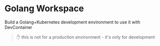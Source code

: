 # Golang Workspace

Build a Golang+Kubernetes development environment to use it with DevContainer

> ✋ this is not for a production environment - it's only for development